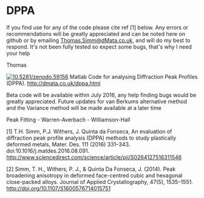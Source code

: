 # DPPA

If you find use for any of the code please cite ref [1] below. Any errors or recommendations will be greatly appreciated and can be noted here on github or by emailing Thomas.Simm@dMata.co.uk, and will do my best to respond. 
It's not been fully tested so expect some bugs, that's why I need your help

Thomas

<a href="https://zenodo.org/badge/latestdoi/23104/dMaterialia/DPPA"><img src="https://zenodo.org/badge/23104/dMaterialia/DPPA.svg" alt="10.5281/zenodo.59156"></a> 
Matlab Code for analysing Diffraction Peak Profiles (DPPA). http://dmata.co.uk/dppa.html

Beta code will be available within July 2016, any help finding bugs would be greatly appreciated.
Future updates for van Berkums alternative method and the Variance method will be made available at a later time

Peak Fitting - Warren-Averbach - Williamson-Hall

[1] T.H. Simm, P.J. Withers, J. Quinta da Fonseca, An evaluation of diffraction peak profile analysis (DPPA) methods to study plastically deformed metals, Mater. Des. 111 (2016) 331–343. doi:10.1016/j.matdes.2016.08.091.
http://www.sciencedirect.com/science/article/pii/S0264127516311546

[2] Simm, T. H., Withers, P. J., & Quinta Da Fonseca, J. (2014). Peak broadening anisotropy in deformed face-centred cubic and hexagonal close-packed alloys. Journal of Applied Crystallography, 47(5), 1535–1551. http://doi.org/10.1107/S1600576714015751
